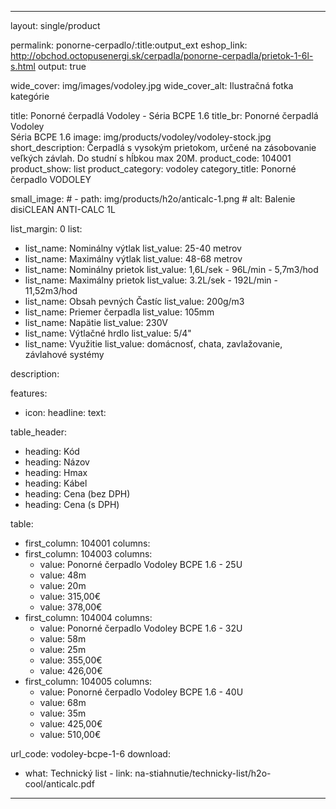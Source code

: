 --- 

layout: single/product

permalink: ponorne-cerpadlo/:title:output_ext
eshop_link: http://obchod.octopusenergi.sk/cerpadla/ponorne-cerpadla/prietok-1-6l-s.html
output: true

wide_cover: img/images/vodoley.jpg
wide_cover_alt: Ilustračná fotka kategórie

title: Ponorné čerpadlá Vodoley - Séria BCPE 1.6
title_br: Ponorné čerpadlá Vodoley <br> Séria BCPE 1.6
image: img/products/vodoley/vodoley-stock.jpg
short_description: Čerpadlá s vysokým prietokom, určené na zásobovanie veľkých závlah. Do studní s hĺbkou max 20M.
product_code: 104001
product_show: list
product_category: vodoley
category_title: Ponorné čerpadlo VODOLEY

small_image:
    # - path: img/products/h2o/anticalc-1.png
    #   alt: Balenie disiCLEAN ANTI-CALC 1L
 
list_margin: 0
list: 
  - list_name: Nominálny výtlak 
    list_value: 25-40 metrov 
  - list_name: Maximálny výtlak
    list_value: 48-68 metrov
  - list_name: Nominálny prietok 
    list_value: 1,6L/sek - 96L/min - 5,7m3/hod
  - list_name: Maximálny prietok
    list_value: 3.2L/sek - 192L/min - 11,52m3/hod
  - list_name: Obsah pevných Častíc 
    list_value: 200g/m3
  - list_name: Priemer čerpadla 
    list_value: 105mm
  - list_name: Napätie 
    list_value: 230V
  - list_name: Výtlačné hrdlo 
    list_value: 5/4"
  - list_name: Využitie 
    list_value: domácnosť, chata, zavlažovanie, závlahové systémy

description:

features: 
  - icon: 
    headline: 
    text: 

table_header:
  - heading: Kód
  - heading: Názov
  - heading: Hmax 
  - heading: Kábel 
  - heading: Cena (bez DPH)
  - heading: Cena (s DPH)

table:
  - first_column: 104001
    columns: 
  - first_column: 104003
    columns: 
      - value: Ponorné čerpadlo Vodoley BCPE 1.6 - 25U  
      - value: 48m
      - value: 20m
      - value: 315,00€
      - value: 378,00€
  - first_column: 104004
    columns: 
      - value: Ponorné čerpadlo Vodoley BCPE 1.6 - 32U  
      - value: 58m
      - value: 25m
      - value: 355,00€
      - value: 426,00€
  - first_column: 104005
    columns: 
      - value: Ponorné čerpadlo Vodoley BCPE 1.6 - 40U  
      - value: 68m
      - value: 35m
      - value: 425,00€
      - value: 510,00€

url_code: vodoley-bcpe-1-6
download:
  - what: Technický list - 
    link: na-stiahnutie/technicky-list/h2o-cool/anticalc.pdf

---